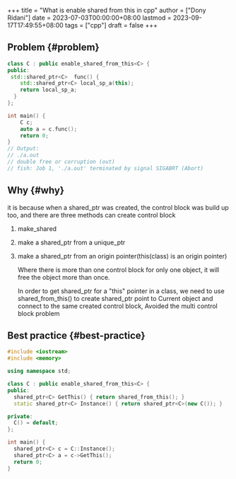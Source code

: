 +++
title = "What is enable shared from this in cpp"
author = ["Dony Ridani"]
date = 2023-07-03T00:00:00+08:00
lastmod = 2023-09-17T17:49:55+08:00
tags = ["cpp"]
draft = false
+++

## Problem {#problem}

```cpp
class C : public enable_shared_from_this<C> {
public:
 std::shared_ptr<C>  func() {
    std::shared_ptr<C> local_sp_a(this);
    return local_sp_a;
  }
};

int main() {
    C c;
    auto a = c.func();
    return 0;
}
// Output:
// ./a.out
// double free or corruption (out)
// fish: Job 1, './a.out' terminated by signal SIGABRT (Abort)
```


## Why {#why}

it is because when a shared_ptr was created, the control block was build up too, and there are three methods can create control block

1.  make_shared
2.  make a shared_ptr from a unique_ptr
3.  make a shared_ptr from an origin pointer(this(class) is an origin pointer)

    Where there is more than one control block for only one object, it will free the object more than once.

    In order to get shared_ptr for a "this" pointer in a class, we need to use shared_from_this() to create shared_ptr point to Current object and connect to the same created control block, Avoided the multi control block problem


## Best practice {#best-practice}

```cpp
#include <iostream>
#include <memory>

using namespace std;

class C : public enable_shared_from_this<C> {
public:
  shared_ptr<C> GetThis() { return shared_from_this(); }
  static shared_ptr<C> Instance() { return shared_ptr<C>(new C()); }

private:
  C() = default;
};

int main() {
  shared_ptr<C> c = C::Instance();
  shared_ptr<C> a = c->GetThis();
  return 0;
}
```
